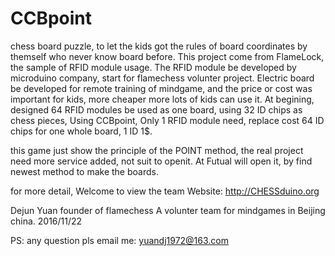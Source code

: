 # CCBpoint
chess board puzzle, to let the kids got the rules of board coordinates by themself who never know board before.
This project come from FlameLock, the sample of RFID module usage.
The RFID module be developed by microduino company, start for flamechess volunter project.
Electric board be developed for remote training of mindgame, and the price or cost was important for kids,
more cheaper more lots of kids can use it. 
At begining, designed 64 RFID modules be used as one board, using 32 ID chips as chess pieces,
Using CCBpoint, Only 1 RFID module need, replace cost 64 ID chips for one whole board, 1 ID 1$.

this game just show the principle of the POINT method, 
the real project need more service added, not suit to openit.
At Futual will open it, by find newest method to make the boards.

for more detail,
Welcome to view the team Website: http://CHESSduino.org 

Dejun Yuan
founder of flamechess
A volunter team for mindgames
in Beijing china.
2016/11/22

PS: any question pls email me: yuandj1972@163.com
